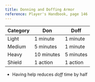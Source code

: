 ```yaml
---
title: Donning and Doffing Armor
reference: Player's Handbook, page 146
---
```


| Category | Don        | Doff      |
| -------- | ---------- | --------- |
| Light    | 1 minute   | 1 minute  |
| Medium   | 5 minutes  | 1 minute  |
| Heavy    | 10 minutes | 5 minutes |
| Shield   | 1 action   | 1 action  |

- Having help reduces _doff_ time by half
